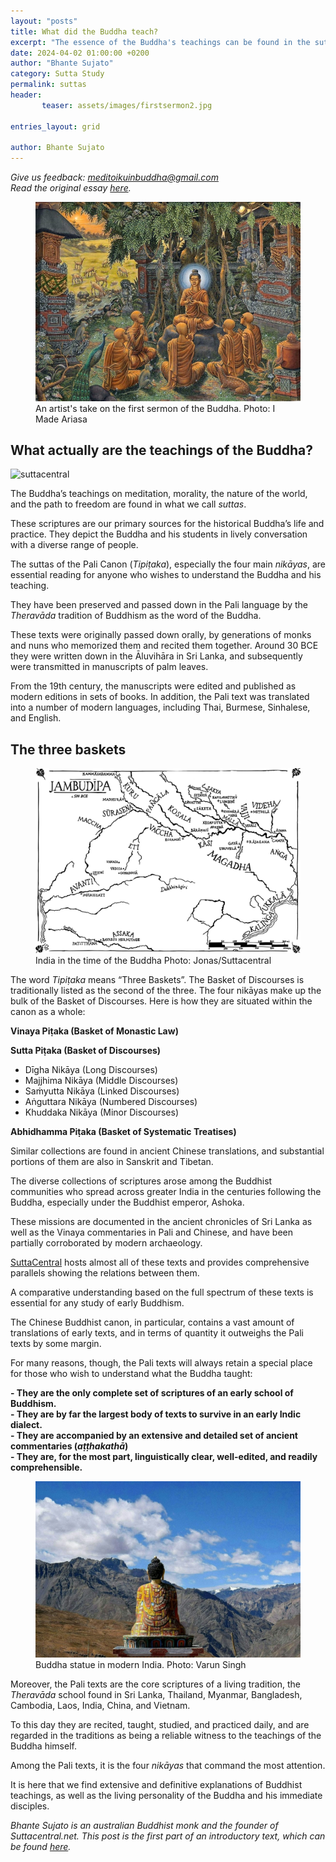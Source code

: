 ```yaml
---
layout: "posts"
title: What did the Buddha teach?
excerpt: "The essence of the Buddha's teachings can be found in the suttas, says Bhante Sujato."
date: 2024-04-02 01:00:00 +0200
author: "Bhante Sujato"
category: Sutta Study
permalink: suttas
header: 
       teaser: assets/images/firstsermon2.jpg

entries_layout: grid

author: Bhante Sujato
---
```

<i>Give us feedback: meditoikuinbuddha@gmail.com</i><br>
<i>Read the original essay <a href="https://suttacentral.net/general-guide-sujato?lang=en">here</a>.</i>
<figure>
<img src="assets/images/firstsermon.jpg" alt="Buddhan opetusura alkaa">
<figcaption> An artist's take on the first sermon of the Buddha. Photo: I Made Ariasa</figcaption>
</figure>

<h2>What actually are the teachings of the Buddha?</h2>
<img src="https://suttacentral.net/img/home-page/editions2.avif" alt="suttacentral">

The Buddha’s teachings on meditation, morality, the nature of the world, and the path to freedom are found in what we call <i>suttas</i>. 

These scriptures are our primary sources for the historical Buddha’s life and practice. They depict the Buddha and his students in lively conversation with a diverse range of people.

The suttas of the Pali Canon (<i>Tipiṭaka</i>), especially the four main <i>nikāyas</i>, are essential reading for anyone who wishes to understand the Buddha and his teaching. 

They have been preserved and passed down in the Pali language by the <i>Theravāda</i> tradition of Buddhism as the word of the Buddha.

These texts were originally passed down orally, by generations of monks and nuns who memorized them and recited them together. Around 30 BCE they were written down in the Āluvihāra in Sri Lanka, and subsequently were transmitted in manuscripts of palm leaves.

From the 19th century, the manuscripts were edited and published as modern editions in sets of books. In addition, the Pali text was translated into a number of modern languages, including Thai, Burmese, Sinhalese, and English.

<h2>The three baskets</h2>

<figure>
<img src="assets/images/intia.jpg" alt="ancientindia">
<figcaption> India in the time of the Buddha Photo: Jonas/Suttacentral</figcaption>
</figure>

The word <i>Tipiṭaka</i> means “Three Baskets”. The Basket of Discourses is traditionally listed as the second of the three. The four nikāyas make up the bulk of the Basket of Discourses. Here is how they are situated within the canon as a whole:

<b>Vinaya Piṭaka (Basket of Monastic Law)</b><br>

<b>Sutta Piṭaka (Basket of Discourses)</b><br>
- Dīgha Nikāya (Long Discourses)<br>
- Majjhima Nikāya (Middle Discourses)<br>
- Saṁyutta Nikāya (Linked Discourses)<br>
- Aṅguttara Nikāya (Numbered Discourses)<br>
- Khuddaka Nikāya (Minor Discourses)<br>

<b>Abhidhamma Piṭaka (Basket of Systematic Treatises)</b><br>

Similar collections are found in ancient Chinese translations, and substantial portions of them are also in Sanskrit and Tibetan. 

The diverse collections of scriptures arose among the Buddhist communities who spread across greater India in the centuries following the Buddha, especially under the Buddhist emperor, Ashoka. 

These missions are documented in the ancient chronicles of Sri Lanka as well as the Vinaya commentaries in Pali and Chinese, and have been partially corroborated by modern archaeology.

<a href="https://suttacentral.net">SuttaCentral</a> hosts almost all of these texts and provides comprehensive parallels showing the relations between them. 

A comparative understanding based on the full spectrum of these texts is essential for any study of early Buddhism. 

The Chinese Buddhist canon, in particular, contains a vast amount of translations of early texts, and in terms of quantity it outweighs the Pali texts by some margin.

For many reasons, though, the Pali texts will always retain a special place for those who wish to understand what the Buddha taught:

<b>- They are the only complete set of scriptures of an early school of Buddhism.</b><br>
<b>- They are by far the largest body of texts to survive in an early Indic dialect.</b><br>
<b>- They are accompanied by an extensive and detailed set of ancient commentaries (<i>aṭṭhakathā</i>)</b><br>
<b>- They are, for the most part, linguistically clear, well-edited, and readily comprehensible.</b><br>

<figure>
<img src="assets/images/varun-singh-RmWkrjjz2J4-unsplash.jpg" alt="indiabuddha">
<figcaption> Buddha statue in modern India. Photo: Varun Singh</figcaption>
</figure>

Moreover, the Pali texts are the core scriptures of a living tradition, the <i>Theravāda</i> school found in Sri Lanka, Thailand, Myanmar, Bangladesh, Cambodia, Laos, India, China, and Vietnam. 

To this day they are recited, taught, studied, and practiced daily, and are regarded in the traditions as being a reliable witness to the teachings of the Buddha himself.

Among the Pali texts, it is the four <i>nikāyas</i> that command the most attention. 

It is here that we find extensive and definitive explanations of Buddhist teachings, as well as the living personality of the Buddha and his immediate disciples.

<i>Bhante Sujato is an australian Buddhist monk and the founder of Suttacentral.net.</i>
<i>This post is the first part of an introductory text, which can be found <a href="https://suttacentral.net">here</a>.
